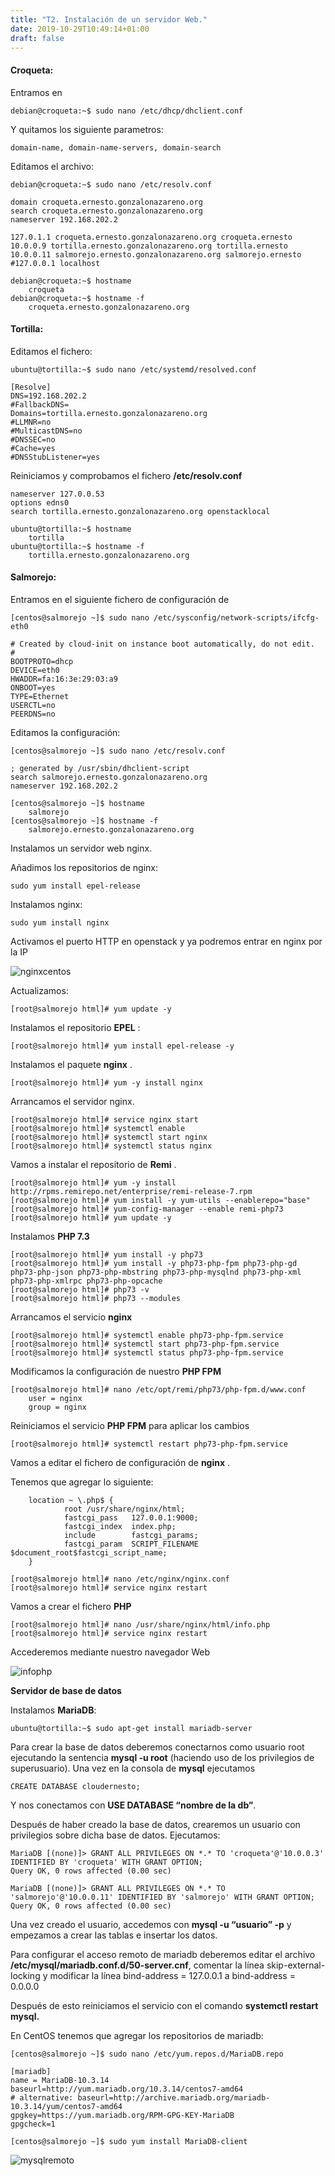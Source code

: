 ```yaml
---
title: "T2. Instalación de un servidor Web."
date: 2019-10-29T10:49:14+01:00
draft: false
---
```


#### Croqueta:

Entramos en 

```
debian@croqueta:~$ sudo nano /etc/dhcp/dhclient.conf
``` 

Y quitamos los siguiente parametros:

```
domain-name, domain-name-servers, domain-search
```

Editamos el archivo:

```
debian@croqueta:~$ sudo nano /etc/resolv.conf
``` 

```
domain croqueta.ernesto.gonzalonazareno.org
search croqueta.ernesto.gonzalonazareno.org
nameserver 192.168.202.2
```

```
127.0.1.1 croqueta.ernesto.gonzalonazareno.org croqueta.ernesto
10.0.0.9 tortilla.ernesto.gonzalonazareno.org tortilla.ernesto
10.0.0.11 salmorejo.ernesto.gonzalonazareno.org salmorejo.ernesto
#127.0.0.1 localhost
```

```
debian@croqueta:~$ hostname 
    croqueta
debian@croqueta:~$ hostname -f
    croqueta.ernesto.gonzalonazareno.org
```

#### Tortilla:

Editamos el fichero:

```
ubuntu@tortilla:~$ sudo nano /etc/systemd/resolved.conf 
```

```
[Resolve]
DNS=192.168.202.2
#FallbackDNS=
Domains=tortilla.ernesto.gonzalonazareno.org
#LLMNR=no
#MulticastDNS=no
#DNSSEC=no
#Cache=yes
#DNSStubListener=yes
```

Reiniciamos y comprobamos el fichero **/etc/resolv.conf**

```
nameserver 127.0.0.53
options edns0
search tortilla.ernesto.gonzalonazareno.org openstacklocal
```

```
ubuntu@tortilla:~$ hostname
    tortilla
ubuntu@tortilla:~$ hostname -f
    tortilla.ernesto.gonzalonazareno.org
```

#### Salmorejo:

Entramos en el siguiente fichero de configuración de 

```
[centos@salmorejo ~]$ sudo nano /etc/sysconfig/network-scripts/ifcfg-eth0 
```

```
# Created by cloud-init on instance boot automatically, do not edit.
#
BOOTPROTO=dhcp
DEVICE=eth0
HWADDR=fa:16:3e:29:03:a9
ONBOOT=yes
TYPE=Ethernet
USERCTL=no
PEERDNS=no
```

Editamos la configuración:

```
[centos@salmorejo ~]$ sudo nano /etc/resolv.conf

; generated by /usr/sbin/dhclient-script
search salmorejo.ernesto.gonzalonazareno.org
nameserver 192.168.202.2
``` 

```
[centos@salmorejo ~]$ hostname
    salmorejo
[centos@salmorejo ~]$ hostname -f
    salmorejo.ernesto.gonzalonazareno.org
```

Instalamos un servidor web nginx.

Añadimos los repositorios de nginx:

```
sudo yum install epel-release
```

Instalamos nginx:

```
sudo yum install nginx
```

Activamos el puerto HTTP en openstack y ya podremos entrar en nginx por la IP

![nginxcentos](/img/nginxcentos.jpg)

Actualizamos:

```
[root@salmorejo html]# yum update -y
```

Instalamos el repositorio **EPEL** :

```
[root@salmorejo html]# yum install epel-release -y
```

Instalamos el paquete **nginx** .

```
[root@salmorejo html]# yum -y install nginx
```

Arrancamos el servidor nginx.

```
[root@salmorejo html]# service nginx start
[root@salmorejo html]# systemctl enable
[root@salmorejo html]# systemctl start nginx
[root@salmorejo html]# systemctl status nginx
```

Vamos a instalar el repositorio de **Remi** .

```
[root@salmorejo html]# yum -y install http://rpms.remirepo.net/enterprise/remi-release-7.rpm
[root@salmorejo html]# yum install -y yum-utils --enablerepo="base"
[root@salmorejo html]# yum-config-manager --enable remi-php73
[root@salmorejo html]# yum update -y
```

Instalamos **PHP 7.3**

```
[root@salmorejo html]# yum install -y php73
[root@salmorejo html]# yum install -y php73-php-fpm php73-php-gd php73-php-json php73-php-mbstring php73-php-mysqlnd php73-php-xml php73-php-xmlrpc php73-php-opcache
[root@salmorejo html]# php73 -v
[root@salmorejo html]# php73 --modules
```

Arrancamos el servicio **nginx**

```
[root@salmorejo html]# systemctl enable php73-php-fpm.service
[root@salmorejo html]# systemctl start php73-php-fpm.service
[root@salmorejo html]# systemctl status php73-php-fpm.service
```

Modificamos la configuración de nuestro **PHP FPM**

```
[root@salmorejo html]# nano /etc/opt/remi/php73/php-fpm.d/www.conf
    user = nginx
    group = nginx
```

Reiniciamos el servicio **PHP FPM** para aplicar los cambios

```
[root@salmorejo html]# systemctl restart php73-php-fpm.service
```

Vamos a editar el fichero de configuración de **nginx** .

Tenemos que agregar lo siguiente:

```
    location ~ \.php$ {
            root /usr/share/nginx/html;
            fastcgi_pass   127.0.0.1:9000;
            fastcgi_index  index.php;
            include        fastcgi_params;
            fastcgi_param  SCRIPT_FILENAME  $document_root$fastcgi_script_name;
    }      
``` 

```
[root@salmorejo html]# nano /etc/nginx/nginx.conf
[root@salmorejo html]# service nginx restart
```

Vamos a crear el fichero **PHP**

```
[root@salmorejo html]# nano /usr/share/nginx/html/info.php
[root@salmorejo html]# service nginx restart
```

Accederemos mediante nuestro navegador Web

![infophp](/img/infophp.jpg)


**Servidor de base de datos**

Instalamos **MariaDB**:

```
ubuntu@tortilla:~$ sudo apt-get install mariadb-server
```

Para crear la base de datos deberemos conectarnos como usuario root ejecutando la sentencia **mysql -u root**
(haciendo uso de los privilegios de superusuario). Una vez en la consola de **mysql** ejecutamos

```
CREATE DATABASE cloudernesto;
```

Y nos conectamos con **USE DATABASE “nombre de la db”**.

Después de haber creado la base de datos, crearemos un usuario con privilegios sobre dicha base de datos. Ejecutamos:

```
MariaDB [(none)]> GRANT ALL PRIVILEGES ON *.* TO 'croqueta'@'10.0.0.3' IDENTIFIED BY 'croqueta' WITH GRANT OPTION;
Query OK, 0 rows affected (0.00 sec)
```

```
MariaDB [(none)]> GRANT ALL PRIVILEGES ON *.* TO 'salmorejo'@'10.0.0.11' IDENTIFIED BY 'salmorejo' WITH GRANT OPTION;
Query OK, 0 rows affected (0.00 sec)
```

Una vez creado el usuario, accedemos con **mysql -u “usuario” -p** y empezamos a crear las tablas e insertar los datos.

Para configurar el acceso remoto de mariadb deberemos editar el archivo **/etc/mysql/mariadb.conf.d/50-server.cnf**, comentar la línea skip-external-locking y modificar la línea bind-address = 127.0.0.1 a bind-address = 0.0.0.0

Después de esto reiniciamos el servicio con el comando **systemctl restart mysql.**

En CentOS tenemos que agregar los repositorios de mariadb:

```
[centos@salmorejo ~]$ sudo nano /etc/yum.repos.d/MariaDB.repo
```

```
[mariadb]
name = MariaDB-10.3.14
baseurl=http://yum.mariadb.org/10.3.14/centos7-amd64
# alternative: baseurl=http://archive.mariadb.org/mariadb-10.3.14/yum/centos7-amd64
gpgkey=https://yum.mariadb.org/RPM-GPG-KEY-MariaDB
gpgcheck=1
```

```
[centos@salmorejo ~]$ sudo yum install MariaDB-client
```

![mysqlremoto](/img/mysqlremoto.png)

